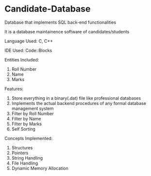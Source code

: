 # Candidate-Database
Database that implements SQL back-end functionalities

It is a database maintainence software of candidates/students

Language Used:
C, C++

IDE Used:
Code::Blocks

Entities Included:
1. Roll Number
2. Name
3. Marks

Features:
1. Store everything in a binary(.dat) file like professional databases
2. Implements the actual backend procedures of any formal database management system
3. Filter by Roll Number
4. Filter by Name
5. Filter by Marks
6. Self Sorting

Concepts Implemented:
1. Structures
2. Pointers
3. String Handling
4. File Handling
5. Dynamic Memory Allocation
